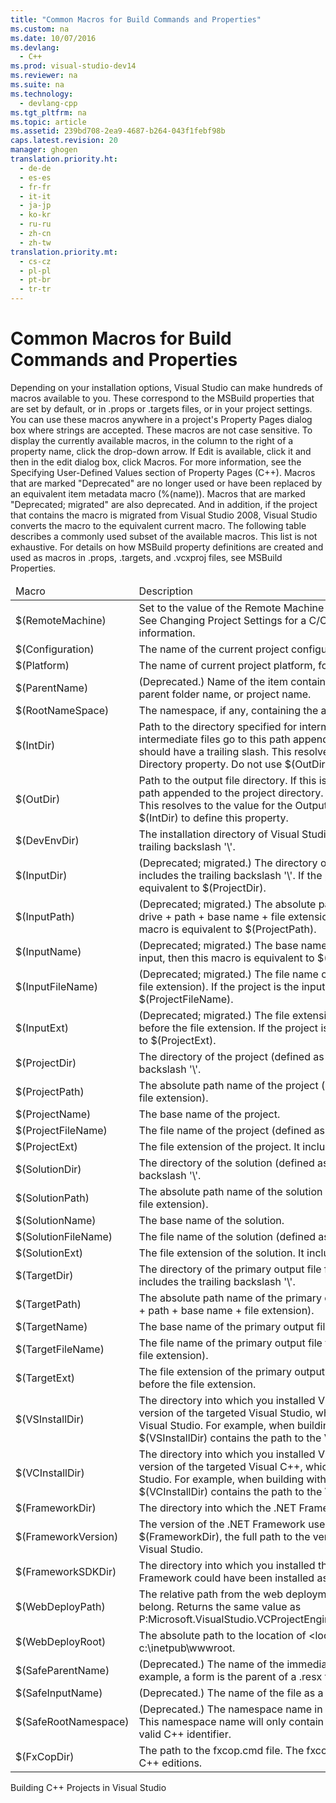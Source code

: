 ```yaml
---
title: "Common Macros for Build Commands and Properties"
ms.custom: na
ms.date: 10/07/2016
ms.devlang: 
  - C++
ms.prod: visual-studio-dev14
ms.reviewer: na
ms.suite: na
ms.technology: 
  - devlang-cpp
ms.tgt_pltfrm: na
ms.topic: article
ms.assetid: 239bd708-2ea9-4687-b264-043f1febf98b
caps.latest.revision: 20
manager: ghogen
translation.priority.ht: 
  - de-de
  - es-es
  - fr-fr
  - it-it
  - ja-jp
  - ko-kr
  - ru-ru
  - zh-cn
  - zh-tw
translation.priority.mt: 
  - cs-cz
  - pl-pl
  - pt-br
  - tr-tr
---
```

# Common Macros for Build Commands and Properties
<?xml version="1.0" encoding="utf-8"?>
<developerOrientationDocument xmlns="http://ddue.schemas.microsoft.com/authoring/2003/5" xmlns:xlink="http://www.w3.org/1999/xlink" xmlns:xsi="http://www.w3.org/2001/XMLSchema-instance" xsi:schemaLocation="http://ddue.schemas.microsoft.com/authoring/2003/5 http://dduestorage.blob.core.windows.net/ddueschema/developer.xsd">
  <introduction>
    <para>Depending on your installation options, Visual Studio can make hundreds of macros available to you. These correspond to the MSBuild properties that are set by default, or in .props or .targets files, or in your project settings. You can use these macros anywhere in a project's <ui>Property Pages</ui> dialog box where strings are accepted. These macros are not case sensitive.</para>
    <para>To display the currently available macros, in the column to the right of a property name, click the drop-down arrow. If <ui>Edit</ui> is available, click it and then in the edit dialog box, click <ui>Macros</ui>. For more information, see the <system>Specifying User-Defined Values</system> section of <link xlink:href="13ffe3ea-1bc3-4bee-be5e-053a8a99cce4">Property Pages (C++)</link>.</para>
    <para>Macros that are marked "Deprecated" are no longer used or have been replaced by an equivalent <legacyLink xlink:href="e3db5122-202d-43a9-b2f4-3e0ec4ed3d08">item metadata macro</legacyLink> (<system>%(</system><placeholder>name</placeholder><system>)</system>). Macros that are marked "Deprecated; migrated" are also deprecated. And in addition, if the project that contains the macro is migrated from Visual Studio 2008, Visual Studio converts the macro to the equivalent current macro.</para>
    <para>The following table describes a commonly used subset of the available macros. This list is not exhaustive. For details on how MSBuild property definitions are created and used as macros in .props, .targets, and .vcxproj files, see MSBuild Properties. </para>
    <table xmlns:caps="http://schemas.microsoft.com/build/caps/2013/11">
      <thead>
        <tr>
          <TD>
            <para>Macro</para>
          </TD>
          <TD>
            <para>Description</para>
          </TD>
        </tr>
      </thead>
      <tbody>
        <tr>
          <TD>
            <para>
              <system>$(RemoteMachine)</system>
            </para>
          </TD>
          <TD>
            <para>Set to the value of the <system>Remote Machine </system>property on the Debug property page. See <legacyLink xlink:href="860C7F13-A108-4FE5-8FCA-D235CD3CA1CB">Changing Project Settings for a C/C++ Debug Configuration</legacyLink> for more information.</para>
          </TD>
        </tr>
        <tr>
          <TD>
            <para>
              <system>$(Configuration)</system>
            </para>
          </TD>
          <TD>
            <para>The name of the current project configuration, for example, "Debug".</para>
          </TD>
        </tr>
        <tr>
          <TD>
            <para>
              <system>$(Platform)</system>
            </para>
          </TD>
          <TD>
            <para>The name of current project platform, for example, "Win32".</para>
          </TD>
        </tr>
        <tr>
          <TD>
            <para>
              <system>$(ParentName)</system>
            </para>
          </TD>
          <TD>
            <para>(Deprecated.) Name of the item containing this project item. This will be the parent folder name, or project name.</para>
          </TD>
        </tr>
        <tr>
          <TD>
            <para>
              <system>$(RootNameSpace)</system>
            </para>
          </TD>
          <TD>
            <para>The namespace, if any, containing the application.</para>
          </TD>
        </tr>
        <tr>
          <TD>
            <para>
              <system>$(IntDir)</system>
            </para>
          </TD>
          <TD>
            <para>Path to the directory specified for intermediate files. If this is a relative path, intermediate files go to this path appended to the project directory. This path should have a trailing slash. This resolves to the value for the <system>Intermediate Directory</system> property. Do not use <system>$(OutDir)</system> to define this property.</para>
          </TD>
        </tr>
        <tr>
          <TD>
            <para>
              <system>$(OutDir)</system>
            </para>
          </TD>
          <TD>
            <para>Path to the output file directory. If this is a  relative path, output files go to this path appended to the project directory. This path should have a trailing slash. This resolves to the value for the <system>Output Directory</system> property. Do not use <system>$(IntDir)</system> to define this property.</para>
          </TD>
        </tr>
        <tr>
          <TD>
            <para>
              <system>$(DevEnvDir)</system>
            </para>
          </TD>
          <TD>
            <para>The installation directory of Visual Studio (defined as drive + path); includes the trailing backslash '\'.</para>
          </TD>
        </tr>
        <tr>
          <TD>
            <para>
              <system>$(InputDir)</system>
            </para>
          </TD>
          <TD>
            <para>(Deprecated; migrated.) The directory of the input file (defined as drive + path); includes the trailing backslash '\'. If the project is the input, then this macro is equivalent to <system>$(ProjectDir)</system>.</para>
          </TD>
        </tr>
        <tr>
          <TD>
            <para>
              <system>$(InputPath)</system>
            </para>
          </TD>
          <TD>
            <para>(Deprecated; migrated.) The absolute path name of the input file (defined as drive + path + base name + file extension). If the project is the input, then this macro is equivalent to <system>$(ProjectPath)</system>.</para>
          </TD>
        </tr>
        <tr>
          <TD>
            <para>
              <system>$(InputName)</system>
            </para>
          </TD>
          <TD>
            <para>(Deprecated; migrated.) The base name of the input file. If the project is the input, then this macro is equivalent to <system>$(ProjectName)</system>.</para>
          </TD>
        </tr>
        <tr>
          <TD>
            <para>
              <system>$(InputFileName)</system>
            </para>
          </TD>
          <TD>
            <para>(Deprecated; migrated.) The file name of the input file (defined as base name + file extension). If the project is the input, then this macro is equivalent to <system>$(ProjectFileName)</system>.</para>
          </TD>
        </tr>
        <tr>
          <TD>
            <para>
              <system>$(InputExt)</system>
            </para>
          </TD>
          <TD>
            <para>(Deprecated; migrated.) The file extension of the input file. It includes the '.' before the file extension. If the project is the input, then this macro is equivalent to <system>$(ProjectExt)</system>.</para>
          </TD>
        </tr>
        <tr>
          <TD>
            <para>
              <system>$(ProjectDir)</system>
            </para>
          </TD>
          <TD>
            <para>The directory of the project (defined as drive + path); includes the trailing backslash '\'.</para>
          </TD>
        </tr>
        <tr>
          <TD>
            <para>
              <system>$(ProjectPath)</system>
            </para>
          </TD>
          <TD>
            <para>The absolute path name of the project (defined as drive + path + base name + file extension).</para>
          </TD>
        </tr>
        <tr>
          <TD>
            <para>
              <system>$(ProjectName)</system>
            </para>
          </TD>
          <TD>
            <para>The base name of the project.</para>
          </TD>
        </tr>
        <tr>
          <TD>
            <para>
              <system>$(ProjectFileName)</system>
            </para>
          </TD>
          <TD>
            <para>The file name of the project (defined as base name + file extension).</para>
          </TD>
        </tr>
        <tr>
          <TD>
            <para>
              <system>$(ProjectExt)</system>
            </para>
          </TD>
          <TD>
            <para>The file extension of the project. It includes the '.' before the file extension.</para>
          </TD>
        </tr>
        <tr>
          <TD>
            <para>
              <system>$(SolutionDir)</system>
            </para>
          </TD>
          <TD>
            <para>The directory of the solution (defined as drive + path); includes the trailing backslash '\'.</para>
          </TD>
        </tr>
        <tr>
          <TD>
            <para>
              <system>$(SolutionPath)</system>
            </para>
          </TD>
          <TD>
            <para>The absolute path name of the solution (defined as drive + path + base name + file extension).</para>
          </TD>
        </tr>
        <tr>
          <TD>
            <para>
              <system>$(SolutionName)</system>
            </para>
          </TD>
          <TD>
            <para>The base name of the solution.</para>
          </TD>
        </tr>
        <tr>
          <TD>
            <para>
              <system>$(SolutionFileName)</system>
            </para>
          </TD>
          <TD>
            <para>The file name of the solution (defined as base name + file extension).</para>
          </TD>
        </tr>
        <tr>
          <TD>
            <para>
              <system>$(SolutionExt)</system>
            </para>
          </TD>
          <TD>
            <para>The file extension of the solution. It includes the '.' before the file extension.</para>
          </TD>
        </tr>
        <tr>
          <TD>
            <para>
              <system>$(TargetDir)</system>
            </para>
          </TD>
          <TD>
            <para>The directory of the primary output file for the build (defined as drive + path); includes the trailing backslash '\'.</para>
          </TD>
        </tr>
        <tr>
          <TD>
            <para>
              <system>$(TargetPath)</system>
            </para>
          </TD>
          <TD>
            <para>The absolute path name of the primary output file for the build (defined as drive + path + base name + file extension).</para>
          </TD>
        </tr>
        <tr>
          <TD>
            <para>
              <system>$(TargetName)</system>
            </para>
          </TD>
          <TD>
            <para>The base name of the primary output file for the build.</para>
          </TD>
        </tr>
        <tr>
          <TD>
            <para>
              <system>$(TargetFileName)</system>
            </para>
          </TD>
          <TD>
            <para>The file name of the primary output file for the build (defined as base name + file extension).</para>
          </TD>
        </tr>
        <tr>
          <TD>
            <para>
              <system>$(TargetExt)</system>
            </para>
          </TD>
          <TD>
            <para>The file extension of the primary output file for the build. It includes the '.' before the file extension.</para>
          </TD>
        </tr>
        <tr>
          <TD>
            <para>
              <system>$(VSInstallDir)</system>
            </para>
          </TD>
          <TD>
            <para>The directory into which you installed Visual Studio. </para>
            <para>This property contains the version of the targeted Visual Studio, which might be different that the host Visual Studio. For example, when building with <codeInline>$(PlatformToolset) = v110</codeInline>, <system>$(VSInstallDir)</system> contains the path to the Visual Studio 2012 installation.</para>
          </TD>
        </tr>
        <tr>
          <TD>
            <para>
              <system>$(VCInstallDir)</system>
            </para>
          </TD>
          <TD>
            <para>The directory into which you installed Visual C++. </para>
            <para>This property contains the version of the targeted Visual C++, which might be different that the host Visual Studio. For example, when building with <codeInline>$(PlatformToolset) = v140</codeInline>, <system>$(VCInstallDir)</system> contains the path to the Visual C++ 2015 installation.</para>
          </TD>
        </tr>
        <tr>
          <TD>
            <para>
              <system>$(FrameworkDir)</system>
            </para>
          </TD>
          <TD>
            <para>The directory into which the .NET Framework was installed.</para>
          </TD>
        </tr>
        <tr>
          <TD>
            <para>
              <system>$(FrameworkVersion)</system>
            </para>
          </TD>
          <TD>
            <para>The version of the .NET Framework used by Visual Studio. Combined with <system>$(FrameworkDir)</system>, the full path to the version of the .NET Framework use by Visual Studio.</para>
          </TD>
        </tr>
        <tr>
          <TD>
            <para>
              <system>$(FrameworkSDKDir)</system>
            </para>
          </TD>
          <TD>
            <para>The directory into which you installed the .NET Framework. The .NET Framework could have been installed as part of Visual Studio or separately.</para>
          </TD>
        </tr>
        <tr>
          <TD>
            <para>
              <system>$(WebDeployPath)</system>
            </para>
          </TD>
          <TD>
            <para>The relative path from the web deployment root to where the project outputs belong. Returns the same value as <codeEntityReference autoUpgrade="true">P:Microsoft.VisualStudio.VCProjectEngine.VCWebDeploymentTool.RelativePath</codeEntityReference>.</para>
          </TD>
        </tr>
        <tr>
          <TD>
            <para>
              <system>$(WebDeployRoot)</system>
            </para>
          </TD>
          <TD>
            <para>The absolute path to the location of <system>&lt;localhost&gt;</system>. For example, c:\inetpub\wwwroot.</para>
          </TD>
        </tr>
        <tr>
          <TD>
            <para>
              <system>$(SafeParentName)</system>
            </para>
          </TD>
          <TD>
            <para>(Deprecated.) The name of the immediate parent in valid name format. For example, a form is the parent of a .resx file.</para>
          </TD>
        </tr>
        <tr>
          <TD>
            <para>
              <system>$(SafeInputName)</system>
            </para>
          </TD>
          <TD>
            <para>(Deprecated.) The name of the file as a valid class name, minus file extension.</para>
          </TD>
        </tr>
        <tr>
          <TD>
            <para>
              <system>$(SafeRootNamespace)</system>
            </para>
          </TD>
          <TD>
            <para>(Deprecated.) The namespace name in which the project wizards will add code. This namespace name will only contain characters that would be permitted in a valid C++ identifier.</para>
          </TD>
        </tr>
        <tr>
          <TD>
            <para>
              <system>$(FxCopDir)</system>
            </para>
          </TD>
          <TD>
            <para>The path to the fxcop.cmd file. The fxcop.cmd file is not installed with all Visual C++ editions.</para>
          </TD>
        </tr>
      </tbody>
    </table>
  </introduction>
  <relatedTopics>
<link xlink:href="9E8BC1A2-BB17-4951-937A-C757ED88D2D1">Building C++ Projects in Visual Studio</link>
</relatedTopics>
</developerOrientationDocument>

